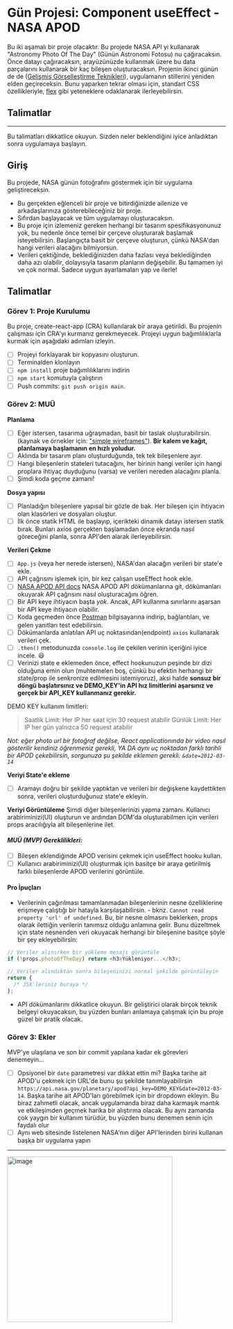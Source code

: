 # Gün Projesi: Component useEffect - NASA APOD

Bu iki aşamalı bir proje olacaktır.
Bu projede NASA API yi kullanarak "Astronomy Photo Of The Day" (Günün Astronomi Fotosu) nu çağıracaksın. Önce datayı çağıracaksın, arayüzünüzde kullanmak üzere bu data parçalarını kullanarak bir kaç bileşen oluşturacaksın. Projenin ikinci günün de de ([Gelişmiş Görselleştirme Teknikleri](https://github.com/Workintech/FSWeb-S6G4-Nasa-II/blob/main/README.md)), uygulamanın stillerini yeniden elden geçireceksin. Bunu yaparken tekrar olması için, standart CSS özellikleriyle, [flex](https://developer.mozilla.org/en-US/docs/Web/CSS/flex) gibi yeteneklere odaklanarak ilerleyebilirsin.

## Talimatlar

---

Bu talimatları dikkatlice okuyun. Sizden neler beklendiğini iyice anladıktan sonra uygulamaya başlayın.

## Giriş

Bu projede, NASA günün fotoğrafını göstermek için bir uygulama geliştireceksin.

- Bu gerçekten eğlenceli bir proje ve bitirdiğinizde ailenize ve arkadaşlarınıza gösterebileceğiniz bir proje.
- Sıfırdan başlayacak ve tüm uygulamayı oluşturacaksın.
- Bu proje için izlemeniz gereken herhangi bir tasarım spesifikasyonunuz yok, bu nedenle önce temel bir çerçeve oluşturarak başlamak isteyebilirsin. Başlangıçta basit bir çerçeve oluşturun, çünkü NASA'dan hangi verileri alacağını bilmiyorsun.
- Verileri çektiğinde, beklediğinizden daha fazlası veya beklediğinden daha azı olabilir, dolayısıyla tasarım planların değişebilir. Bu tamamen iyi ve çok normal. Sadece uygun ayarlamaları yap ve ilerle!

## Talimatlar

### Görev 1: Proje Kurulumu

Bu proje, create-react-app (CRA) kullanılarak bir araya getirildi. Bu projenin çalışması için CRA'yı kurmanız gerekmeyecek. Projeyi uygun bağımlılıklarla kurmak için aşağıdaki adımları izleyin.

- [ ] Projeyi forklayarak bir kopyasını oluşturun.
- [ ] Terminalden klonlayın
- [ ] `npm install` proje bağımlılıklarını indirin
- [ ] `npm start` komutuyla çalıştırın
- [ ] Push commits: `git push origin main`.

### Görev 2: MUÜ

**Planlama**

- [ ] Eğer istersen, tasarıma uğraşmadan, basit bir taslak oluşturabilirsin. (kaynak ve örnekler için: ["simple wireframes"](https://www.google.com/search?q=simple+wireframes&tbm=isch)). **Bir kalem ve kağıt, planlamaya başlamanın en hızlı yoludur.**
- [ ] Aklında bir tasarım planı oluşturduğunda, tek tek bileşenlere ayır.
- [ ] Hangi bileşenlerin stateleri tutacağını, her birinin hangi veriler için hangi proplara ihtiyaç duyduğunu (varsa) ve verileri nereden alacağını planla.
- [ ] Şimdi koda geçme zamanı!

**Dosya yapısı**

- [ ] Planladığın bileşenlere yapısal bir gözle de bak. Her bileşen için ihtiyacın olan klasörleri ve dosyaları oluştur.
- [ ] İlk önce statik HTML ile başlayıp, içerikteki dinamik datayı istersen statik bırak. Bunları axios gerçekten başlamadan önce ekranda nasıl göreceğini planla, sonra API'den alarak ilerleyebilirsin.

**Verileri Çekme**

- [ ] `App.js` (veya her nerede istersen), NASA'dan alacağın verileri bir state'e ekle.
- [ ] API çağrısını işlemek için, bir kez çalışan useEffect hook ekle.
- [ ] [NASA APOD API docs](https://api.nasa.gov/#apod) NASA APOD API dökümanlarına git, dökümanları okuyarak API çağrısını nasıl oluşturacağını öğren.
- [ ] Bir API keye ihtiyacın başta _yok_. Ancak, API kullanma sınırlarını aşarsan bir API keye ihtiyacın olabilir.
- [ ] Koda geçmeden önce [Postman](https://www.postman.com/downloads/) bilgisayarına indirip, bağlantıları, ve gelen yanıtları test edebilirsin.
- [ ] Dökümanlarda anlatılan API uç noktasından(endpoint) `axios` kullanarak verileri çek.
- [ ] `.then()` metodunuzda `console.log` ile çekilen verinin içeriğini iyice incele. 😃
- [ ] Verinizi state e eklemeden önce, effect hookunuzun peşinde bir dizi olduğuna emin olun (muhtemelen boş, çünkü bu efektin herhangi bir state/prop ile senkronize edilmesini istemiyoruz), aksi halde **sonsuz bir döngü başlatırsınız ve DEMO_KEY'in API hız limitlerini aşarsınız ve gerçek bir API_KEY kullanmanız gerekir.**

DEMO KEY kullanım limitleri:

> Saatlik Limit: Her IP her saat için 30 request atabilir
> Günlük Limit: Her IP her gün yalnızca 50 request atabilir

_Not: eğer photo url bir fotoğraf değilse, React applicationında bir video nasıl gösterilir kendiniz öğrenmeniz gerekli, YA DA aynı uç noktadan farklı tarihli bir APOD çekebilirsin, sorgunuza şu şekilde eklemen gerekli: `&date=2012-03-14`_

**Veriyi State'e ekleme**

- [ ] Aramayı doğru bir şekilde yaptıktan ve verileri bir değişkene kaydettikten sonra, verileri oluşturduğunuz state'e ekleyin.

**Veriyi Görüntüleme**
Şimdi diğer bileşenlerinizi yapma zamanı. Kullanıcı arabiriminizi(UI) oluşturun ve ardından DOM'da oluşturabilmen için verileri props aracılığıyla alt bileşenlerine ilet.

#### _MUÜ (MVP) Gereklilikleri:_

- [ ] Bileşen eklendiğinde APOD verisini çekmek için useEffect hooku kullan.
- [ ] Kullanıcı arabiriminizi(UI) oluşturmak için basitçe bir araya getirilmiş farklı bileşenlerde APOD verilerini görüntüle.

#### Pro İpuçları

- Verilerinin çağırılması tamamlanmadan bileşenlerinin nesne özelliklerine erişmeye çalıştığı bir hatayla karşılaşabilirsin. - bknz. `Cannot read property 'url' of undefined`. Bu, bir nesne olmasını beklerken, props olarak ilettiğin verilerin tanımsız olduğu anlamına gelir. Bunu düzeltmek için state nesnenden veri okuyacak herhangi bir bileşenine basitçe şöyle bir şey ekleyebilirsin:

```js
// Veriler alınırken bir yükleme mesajı görüntüle
if (!props.photoOfTheDay) return <h3>Yükleniyor...</h3>;

// Veriler alındıktan sonra bileşeninizi normal şekilde görüntüleyin
return {
  /* JSX'leriniz buraya */
};
```

- API dökümanlarını dikkatlice okuyun. Bir geliştirici olarak birçok teknik belgeyi okuyacaksın, bu yüzden bunları anlamaya çalışmak için bu proje güzel bir pratik olacak.

### Görev 3: Ekler

MVP'ye ulaşılana ve son bir commit yapılana kadar ek görevleri denemeyin...

- [ ] Opsiyonel bir `date` parametresi var dikkat ettin mi? Başka tarihe ait APOD'u çekmek için URL'de bunu şu şekilde tanımlayabilirsin `https://api.nasa.gov/planetary/apod?api_key=DEMO_KEY&date=2012-03-14`. Başka tarihe ait APOD'ları görebilmek için bir dropdown ekleyin. Bu biraz zahmetli olacak, ancak uygulamanda biraz daha karmaşık mantık ve etkileşimden geçmek harika bir alıştırma olacak. Bu aynı zamanda çok yaygın bir kullanım türüdür, bu yüzden bunu denemen senin için faydalı olur
- [ ] Aynı web sitesinde listelenen NASA'nın diğer API'lerinden birini kullanan başka bir uygulama yapın

---
<img width="381" alt="image" src="https://github.com/erkannebil/React-Component-useEffect-NASA-APOD/assets/80630016/d034997a-8462-4b90-b473-21b120d35d96">

